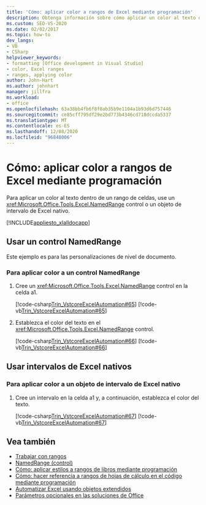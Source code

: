```yaml
---
title: 'Cómo: aplicar color a rangos de Excel mediante programación'
description: Obtenga información sobre cómo aplicar un color al texto dentro de un rango de celdas, se usa un control NamedRange o un objeto de intervalo de Excel nativo.
ms.custom: SEO-VS-2020
ms.date: 02/02/2017
ms.topic: how-to
dev_langs:
- VB
- CSharp
helpviewer_keywords:
- formatting [Office development in Visual Studio]
- color, Excel ranges
- ranges, applying color
author: John-Hart
ms.author: johnhart
manager: jillfra
ms.workload:
- office
ms.openlocfilehash: 63a38bb4fb6f8f8ab35b9e1104a1b93d6d757446
ms.sourcegitcommit: ce85cff795df29e2bd773b4346cd718dccda5337
ms.translationtype: MT
ms.contentlocale: es-ES
ms.lasthandoff: 12/08/2020
ms.locfileid: "96848006"
---
```

# <a name="how-to-programmatically-apply-color-to-excel-ranges"></a>Cómo: aplicar color a rangos de Excel mediante programación
  Para aplicar un color al texto dentro de un rango de celdas, use un <xref:Microsoft.Office.Tools.Excel.NamedRange> control o un objeto de intervalo de Excel nativo.

 [!INCLUDE[appliesto_xlalldocapp](../vsto/includes/appliesto-xlalldocapp-md.md)]

## <a name="use-a-namedrange-control"></a>Usar un control NamedRange
 Este ejemplo es para las personalizaciones de nivel de documento.

### <a name="to-apply-color-to-a-namedrange-control"></a>Para aplicar color a un control NamedRange

1. Cree un <xref:Microsoft.Office.Tools.Excel.NamedRange> control en la celda a1.

     [!code-csharp[Trin_VstcoreExcelAutomation#65](../vsto/codesnippet/CSharp/Trin_VstcoreExcelAutomationCS/Sheet1.cs#65)]
     [!code-vb[Trin_VstcoreExcelAutomation#65](../vsto/codesnippet/VisualBasic/Trin_VstcoreExcelAutomation/Sheet1.vb#65)]

2. Establezca el color del texto en el <xref:Microsoft.Office.Tools.Excel.NamedRange> control.

     [!code-csharp[Trin_VstcoreExcelAutomation#66](../vsto/codesnippet/CSharp/Trin_VstcoreExcelAutomationCS/Sheet1.cs#66)]
     [!code-vb[Trin_VstcoreExcelAutomation#66](../vsto/codesnippet/VisualBasic/Trin_VstcoreExcelAutomation/Sheet1.vb#66)]

## <a name="use-native-excel-ranges"></a>Usar intervalos de Excel nativos

### <a name="to-apply-color-to-a-native-excel-range-object"></a>Para aplicar color a un objeto de intervalo de Excel nativo

1. Cree un intervalo en la celda a1 y, a continuación, establezca el color del texto.

     [!code-csharp[Trin_VstcoreExcelAutomation#67](../vsto/codesnippet/CSharp/Trin_VstcoreExcelAutomationCS/Sheet1.cs#67)]
     [!code-vb[Trin_VstcoreExcelAutomation#67](../vsto/codesnippet/VisualBasic/Trin_VstcoreExcelAutomation/Sheet1.vb#67)]

## <a name="see-also"></a>Vea también
- [Trabajar con rangos](../vsto/working-with-ranges.md)
- [NamedRange (control)](../vsto/namedrange-control.md)
- [Cómo: aplicar estilos a rangos de libros mediante programación](../vsto/how-to-programmatically-apply-styles-to-ranges-in-workbooks.md)
- [Cómo: hacer referencia a rangos de hojas de cálculo en el código mediante programación](../vsto/how-to-programmatically-refer-to-worksheet-ranges-in-code.md)
- [Automatizar Excel usando objetos extendidos](../vsto/automating-excel-by-using-extended-objects.md)
- [Parámetros opcionales en las soluciones de Office](../vsto/optional-parameters-in-office-solutions.md)
